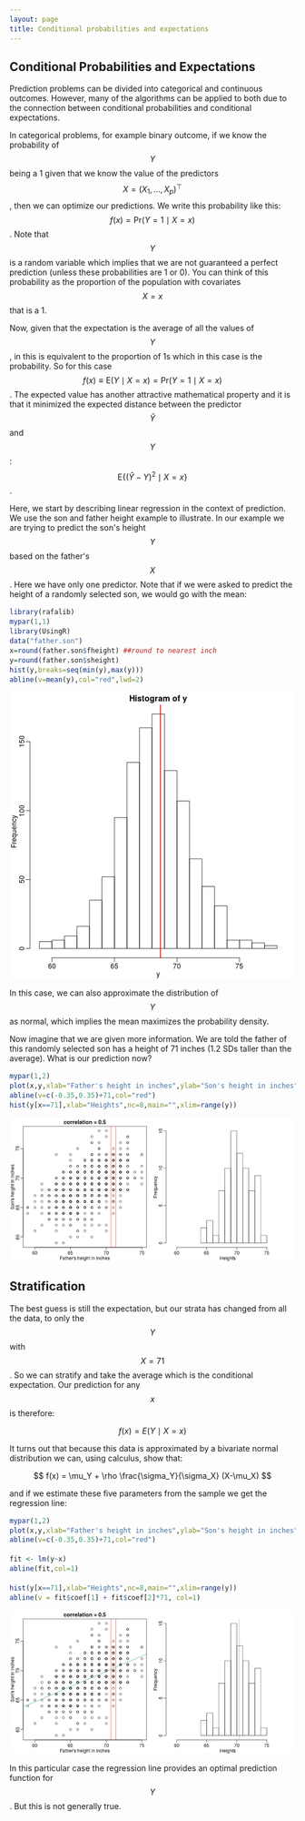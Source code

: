 ```yaml
---
layout: page
title: Conditional probabilities and expectations
---
```




## Conditional Probabilities and Expectations

Prediction problems can be divided into categorical and continuous outcomes. However, many of the algorithms can be applied to both due to the connection between conditional probabilities and conditional expectations. 

In categorical problems, for example binary outcome, if we know the probability of $$Y$$ being a 1 given that we know the value of the predictors $$X=(X_1,\dots,X_p)^\top$$, then we can optimize our predictions. We write this probability like this: $$f(x)=\mbox{Pr}(Y=1 \mid X=x)$$. Note that $$Y$$ is a random variable which implies that we are not guaranteed a perfect prediction (unless these probabilities are 1 or 0). You can think of this probability as the proportion of the population with covariates $$X=x$$ that is a 1.

Now, given that the expectation is the average of all the values of $$Y$$, in this is equivalent to the proportion of 1s which in this case is the probability. So for this case $$f(x) \equiv \mbox{E}(Y \mid X=x)=\mbox{Pr}(Y=1 \mid X=x)$$. The expected value has another attractive mathematical property and it is that it minimized the expected distance between the predictor $$\hat{Y}$$ and $$Y$$: $$\mbox{E}\{ (\hat{Y} - Y)^2  \mid  X=x \}$$. 

Here, we start by describing linear regression in the context of prediction. We use the son and father height example to illustrate. In our example we are trying to predict the son's height $$Y$$ based on the father's $$X$$. Here we have only one predictor. Note that if we were asked to predict the height of a randomly selected son, we would go with the mean:



```r
library(rafalib)
mypar(1,1)
library(UsingR)
data("father.son")
x=round(father.son$fheight) ##round to nearest inch
y=round(father.son$sheight)
hist(y,breaks=seq(min(y),max(y)))
abline(v=mean(y),col="red",lwd=2)
```

![Histogram of son heights.](figure/conditional_expectation-height_hist-1.png) 

In this case, we can also approximate the distribution of $$Y$$ as normal, which implies the mean maximizes the probability density. 

Now imagine that we are given more information. We are told the father of this randomly selected son has a height of 71 inches (1.2 SDs taller than the average). What is our prediction now? 



```r
mypar(1,2)
plot(x,y,xlab="Father's height in inches",ylab="Son's height in inches",main=paste("correlation =",signif(cor(x,y),2)))
abline(v=c(-0.35,0.35)+71,col="red")
hist(y[x==71],xlab="Heights",nc=8,main="",xlim=range(y))
```

![Son versus father height (left) with the red lines denoting the stratum defined by conditioning on fathers being 71 inches tall. Conditional distribution: son height distribution of stratum defined by 71 inch fathers.](figure/conditional_expectation-conditional_distribution-1.png) 

<a name="regression"></a>

## Stratification

The best guess is still the expectation, but our strata has changed from all the data, to only the $$Y$$ with $$X=71$$. So we can stratify and take the average which is the conditional expectation. Our prediction for any $$x$$ is therefore:

$$
f(x) = E(Y \mid X=x)
$$

It turns out that because this data is approximated by a bivariate normal distribution we can, using calculus, show that: 

$$
f(x) = \mu_Y + \rho \frac{\sigma_Y}{\sigma_X} (X-\mu_X)
$$

and if we estimate these five parameters from the sample we get the regression line:


```r
mypar(1,2)
plot(x,y,xlab="Father's height in inches",ylab="Son's height in inches",main=paste("correlation =",signif(cor(x,y),2)))
abline(v=c(-0.35,0.35)+71,col="red")

fit <- lm(y~x)
abline(fit,col=1)

hist(y[x==71],xlab="Heights",nc=8,main="",xlim=range(y))
abline(v = fit$coef[1] + fit$coef[2]*71, col=1)
```

![Son versus father height showing predicted heights based on regression line (left). Conditional distribution with vertical line representing regression prediction.](figure/conditional_expectation-regression-1.png) 

In this particular case the regression line provides an optimal prediction function for $$Y$$. But this is not generally true.

